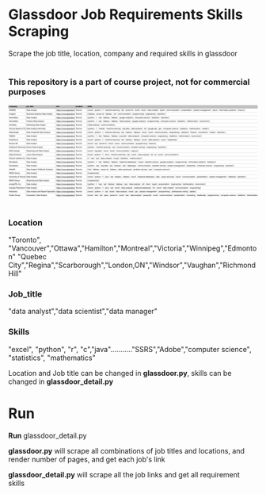 # Glassdoor Job Requirements Skills Scraping
Scrape the job title, location, company and required skills in glassdoor

#
### This repository is a part of course project, not for commercial purposes
![](<csv_screenshot.png>)
#
### Location
"Toronto", "Vancouver","Ottawa","Hamilton","Montreal","Victoria","Winnipeg","Edmonton"
          "Quebec City","Regina","Scarborough","London,ON","Windsor","Vaughan","Richmond Hill"
          
### Job_title
"data analyst","data scientist","data manager"

### Skills
"excel", "python", "r", "c","java"..........."SSRS","Adobe","computer science", "statistics", "mathematics"

Location and Job title can be changed in **glassdoor.py**, skills can be changed in **glassdoor_detail.py**

# Run
**Run** glassdoor_detail.py

**glassdoor.py** will scrape all combinations of job titles and locations, and render number of pages, and get each job's link

**glassdoor_detail.py** will scrape all the job links and get all requirement skills
